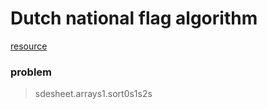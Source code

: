 # Dutch national flag algorithm

[resource](https://www.youtube.com/watch?v=J48aGjfjYTI)

### problem
> sdesheet.arrays1.sort0s1s2s


